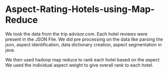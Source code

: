# Aspect-Rating-Hotels-using-Map-Reduce

We took the data from the trip advisor.com.
Each hotel reviews were present in the JSON File.
We did pre processing on the data like parsing the json, aspect identification, data dictionary creation, aspect segmentation in java.

We then used hadoop map reduce to rank each hotel based on the aspect
We used the individual aspect weight to give overall rank to each hotel.


